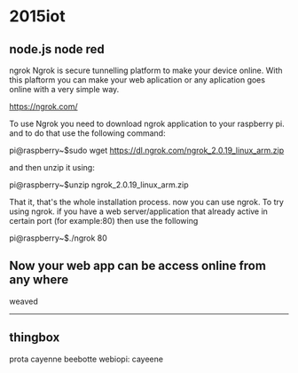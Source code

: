 # 2015iot
node.js
node red
------------------
ngrok
Ngrok is secure tunnelling platform to make your device online. With this plaftorm you can make your web aplication or any aplication goes online with a very simple way.

https://ngrok.com/

To use Ngrok you need to download ngrok application to your raspberry pi. and to do that use the following command:

pi@raspberry~$sudo wget https://dl.ngrok.com/ngrok_2.0.19_linux_arm.zip

and then unzip it using:

pi@raspberry~$unzip ngrok_2.0.19_linux_arm.zip

That it, that's the whole installation process. now you can use ngrok. To try using ngrok. if you have a web server/application that already active in certain port (for example:80) then use the following

pi@raspberry~$./ngrok 80

Now your web app can be access online from any where
-----------------------


weaved

------------
thingbox
------------------
prota
cayenne
beebotte
webiopi: cayeene

